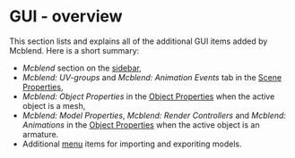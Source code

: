 # GUI - overview

This section lists and explains all of the additional GUI items added by
Mcblend. Here is a short summary:

- _Mcblend_ section on the [sidebar](/mcblend/gui/3d_viewport_sidebar/),
- _Mcblend: UV-groups_ and _Mcblend: Animation Events_ tab in the
  [Scene Properties](/mcblend/gui/scene_properties/),
- _Mcblend: Object Properties_ in the [Object Properties](/mcblend/gui/object_properties/#object-properties-mesh)
  when the active object is a mesh,
- _Mcblend: Model Properties_, _Mcblend: Render Controllers_ and
  _Mcblend: Animations_ in the [Object Properties](/mcblend/gui/object_properties/#object-properties-armature) when
  the active object is an armature.
- Additional [menu](/mcblend/gui/menu_items) items for importing and exporiting models.